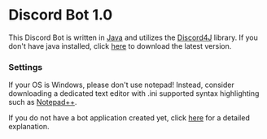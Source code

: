 # Discord Bot 1.0 

This Discord Bot is written in [Java](https://www.jetbrains.com/idea/) and utilizes the [Discord4J](https://github.com/austinv11/Discord4J) library.
If you don't have java installed, click [here](https://java.com/en/download/) to download the latest version.

### Settings

If your OS is Windows, please don't use notepad! Instead, consider downloading a dedicated text editor with .ini supported syntax highlighting such as [Notepad++](https://notepad-plus-plus.org/).

If you do not have a bot application created yet, click [here]() for a detailed explanation.
